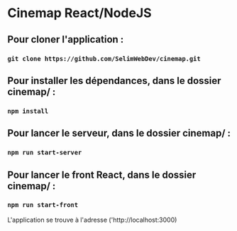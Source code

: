 # Cinemap React/NodeJS

## Pour cloner l'application :

### `git clone https://github.com/SelimWebDev/cinemap.git`

## Pour installer les dépendances, dans le dossier cinemap/ :

### `npm install`

## Pour lancer le serveur, dans  le dossier cinemap/ :

### `npm run start-server`

## Pour lancer le front React, dans le dossier cinemap/ :

### `npm run start-front`

L'application se trouve à l'adresse ('http://localhost:3000)

